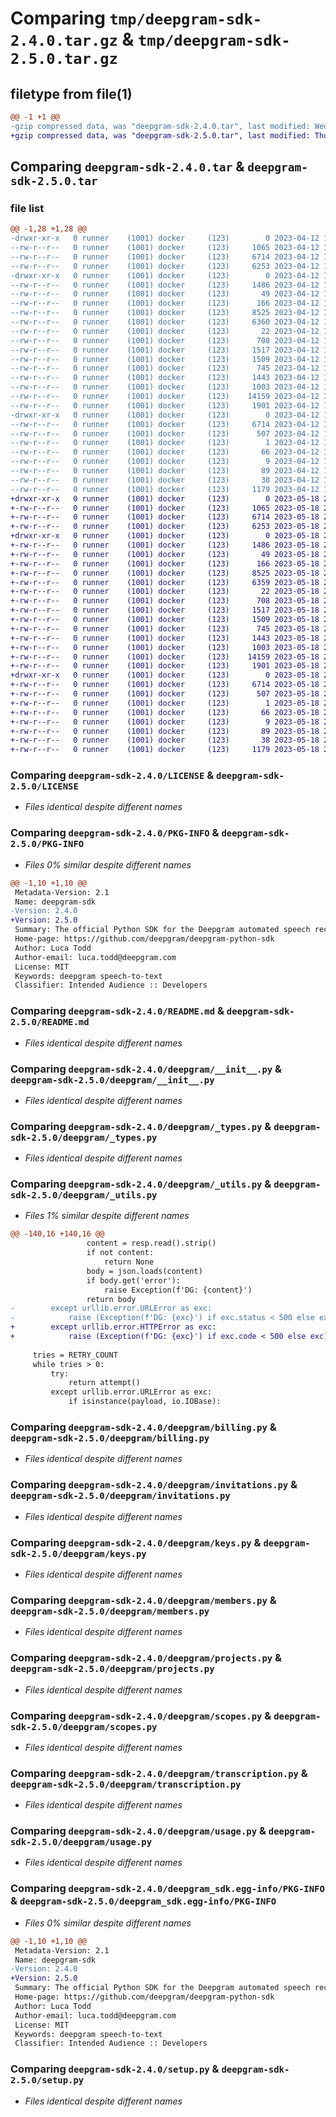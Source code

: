 # Comparing `tmp/deepgram-sdk-2.4.0.tar.gz` & `tmp/deepgram-sdk-2.5.0.tar.gz`

## filetype from file(1)

```diff
@@ -1 +1 @@
-gzip compressed data, was "deepgram-sdk-2.4.0.tar", last modified: Wed Apr 12 15:19:21 2023, max compression
+gzip compressed data, was "deepgram-sdk-2.5.0.tar", last modified: Thu May 18 22:22:10 2023, max compression
```

## Comparing `deepgram-sdk-2.4.0.tar` & `deepgram-sdk-2.5.0.tar`

### file list

```diff
@@ -1,28 +1,28 @@
-drwxr-xr-x   0 runner    (1001) docker     (123)        0 2023-04-12 15:19:21.524349 deepgram-sdk-2.4.0/
--rw-r--r--   0 runner    (1001) docker     (123)     1065 2023-04-12 15:19:03.000000 deepgram-sdk-2.4.0/LICENSE
--rw-r--r--   0 runner    (1001) docker     (123)     6714 2023-04-12 15:19:21.520349 deepgram-sdk-2.4.0/PKG-INFO
--rw-r--r--   0 runner    (1001) docker     (123)     6253 2023-04-12 15:19:03.000000 deepgram-sdk-2.4.0/README.md
-drwxr-xr-x   0 runner    (1001) docker     (123)        0 2023-04-12 15:19:21.520349 deepgram-sdk-2.4.0/deepgram/
--rw-r--r--   0 runner    (1001) docker     (123)     1486 2023-04-12 15:19:03.000000 deepgram-sdk-2.4.0/deepgram/__init__.py
--rw-r--r--   0 runner    (1001) docker     (123)       49 2023-04-12 15:19:03.000000 deepgram-sdk-2.4.0/deepgram/_constants.py
--rw-r--r--   0 runner    (1001) docker     (123)      166 2023-04-12 15:19:03.000000 deepgram-sdk-2.4.0/deepgram/_enums.py
--rw-r--r--   0 runner    (1001) docker     (123)     8525 2023-04-12 15:19:03.000000 deepgram-sdk-2.4.0/deepgram/_types.py
--rw-r--r--   0 runner    (1001) docker     (123)     6360 2023-04-12 15:19:03.000000 deepgram-sdk-2.4.0/deepgram/_utils.py
--rw-r--r--   0 runner    (1001) docker     (123)       22 2023-04-12 15:19:03.000000 deepgram-sdk-2.4.0/deepgram/_version.py
--rw-r--r--   0 runner    (1001) docker     (123)      708 2023-04-12 15:19:03.000000 deepgram-sdk-2.4.0/deepgram/billing.py
--rw-r--r--   0 runner    (1001) docker     (123)     1517 2023-04-12 15:19:03.000000 deepgram-sdk-2.4.0/deepgram/invitations.py
--rw-r--r--   0 runner    (1001) docker     (123)     1509 2023-04-12 15:19:03.000000 deepgram-sdk-2.4.0/deepgram/keys.py
--rw-r--r--   0 runner    (1001) docker     (123)      745 2023-04-12 15:19:03.000000 deepgram-sdk-2.4.0/deepgram/members.py
--rw-r--r--   0 runner    (1001) docker     (123)     1443 2023-04-12 15:19:03.000000 deepgram-sdk-2.4.0/deepgram/projects.py
--rw-r--r--   0 runner    (1001) docker     (123)     1003 2023-04-12 15:19:03.000000 deepgram-sdk-2.4.0/deepgram/scopes.py
--rw-r--r--   0 runner    (1001) docker     (123)    14159 2023-04-12 15:19:03.000000 deepgram-sdk-2.4.0/deepgram/transcription.py
--rw-r--r--   0 runner    (1001) docker     (123)     1901 2023-04-12 15:19:03.000000 deepgram-sdk-2.4.0/deepgram/usage.py
-drwxr-xr-x   0 runner    (1001) docker     (123)        0 2023-04-12 15:19:21.520349 deepgram-sdk-2.4.0/deepgram_sdk.egg-info/
--rw-r--r--   0 runner    (1001) docker     (123)     6714 2023-04-12 15:19:21.000000 deepgram-sdk-2.4.0/deepgram_sdk.egg-info/PKG-INFO
--rw-r--r--   0 runner    (1001) docker     (123)      507 2023-04-12 15:19:21.000000 deepgram-sdk-2.4.0/deepgram_sdk.egg-info/SOURCES.txt
--rw-r--r--   0 runner    (1001) docker     (123)        1 2023-04-12 15:19:21.000000 deepgram-sdk-2.4.0/deepgram_sdk.egg-info/dependency_links.txt
--rw-r--r--   0 runner    (1001) docker     (123)       66 2023-04-12 15:19:21.000000 deepgram-sdk-2.4.0/deepgram_sdk.egg-info/requires.txt
--rw-r--r--   0 runner    (1001) docker     (123)        9 2023-04-12 15:19:21.000000 deepgram-sdk-2.4.0/deepgram_sdk.egg-info/top_level.txt
--rw-r--r--   0 runner    (1001) docker     (123)       89 2023-04-12 15:19:03.000000 deepgram-sdk-2.4.0/pyproject.toml
--rw-r--r--   0 runner    (1001) docker     (123)       38 2023-04-12 15:19:21.524349 deepgram-sdk-2.4.0/setup.cfg
--rw-r--r--   0 runner    (1001) docker     (123)     1179 2023-04-12 15:19:03.000000 deepgram-sdk-2.4.0/setup.py
+drwxr-xr-x   0 runner    (1001) docker     (123)        0 2023-05-18 22:22:10.513366 deepgram-sdk-2.5.0/
+-rw-r--r--   0 runner    (1001) docker     (123)     1065 2023-05-18 22:21:52.000000 deepgram-sdk-2.5.0/LICENSE
+-rw-r--r--   0 runner    (1001) docker     (123)     6714 2023-05-18 22:22:10.513366 deepgram-sdk-2.5.0/PKG-INFO
+-rw-r--r--   0 runner    (1001) docker     (123)     6253 2023-05-18 22:21:52.000000 deepgram-sdk-2.5.0/README.md
+drwxr-xr-x   0 runner    (1001) docker     (123)        0 2023-05-18 22:22:10.513366 deepgram-sdk-2.5.0/deepgram/
+-rw-r--r--   0 runner    (1001) docker     (123)     1486 2023-05-18 22:21:52.000000 deepgram-sdk-2.5.0/deepgram/__init__.py
+-rw-r--r--   0 runner    (1001) docker     (123)       49 2023-05-18 22:21:52.000000 deepgram-sdk-2.5.0/deepgram/_constants.py
+-rw-r--r--   0 runner    (1001) docker     (123)      166 2023-05-18 22:21:52.000000 deepgram-sdk-2.5.0/deepgram/_enums.py
+-rw-r--r--   0 runner    (1001) docker     (123)     8525 2023-05-18 22:21:52.000000 deepgram-sdk-2.5.0/deepgram/_types.py
+-rw-r--r--   0 runner    (1001) docker     (123)     6359 2023-05-18 22:21:52.000000 deepgram-sdk-2.5.0/deepgram/_utils.py
+-rw-r--r--   0 runner    (1001) docker     (123)       22 2023-05-18 22:21:52.000000 deepgram-sdk-2.5.0/deepgram/_version.py
+-rw-r--r--   0 runner    (1001) docker     (123)      708 2023-05-18 22:21:52.000000 deepgram-sdk-2.5.0/deepgram/billing.py
+-rw-r--r--   0 runner    (1001) docker     (123)     1517 2023-05-18 22:21:52.000000 deepgram-sdk-2.5.0/deepgram/invitations.py
+-rw-r--r--   0 runner    (1001) docker     (123)     1509 2023-05-18 22:21:52.000000 deepgram-sdk-2.5.0/deepgram/keys.py
+-rw-r--r--   0 runner    (1001) docker     (123)      745 2023-05-18 22:21:52.000000 deepgram-sdk-2.5.0/deepgram/members.py
+-rw-r--r--   0 runner    (1001) docker     (123)     1443 2023-05-18 22:21:52.000000 deepgram-sdk-2.5.0/deepgram/projects.py
+-rw-r--r--   0 runner    (1001) docker     (123)     1003 2023-05-18 22:21:52.000000 deepgram-sdk-2.5.0/deepgram/scopes.py
+-rw-r--r--   0 runner    (1001) docker     (123)    14159 2023-05-18 22:21:52.000000 deepgram-sdk-2.5.0/deepgram/transcription.py
+-rw-r--r--   0 runner    (1001) docker     (123)     1901 2023-05-18 22:21:52.000000 deepgram-sdk-2.5.0/deepgram/usage.py
+drwxr-xr-x   0 runner    (1001) docker     (123)        0 2023-05-18 22:22:10.513366 deepgram-sdk-2.5.0/deepgram_sdk.egg-info/
+-rw-r--r--   0 runner    (1001) docker     (123)     6714 2023-05-18 22:22:10.000000 deepgram-sdk-2.5.0/deepgram_sdk.egg-info/PKG-INFO
+-rw-r--r--   0 runner    (1001) docker     (123)      507 2023-05-18 22:22:10.000000 deepgram-sdk-2.5.0/deepgram_sdk.egg-info/SOURCES.txt
+-rw-r--r--   0 runner    (1001) docker     (123)        1 2023-05-18 22:22:10.000000 deepgram-sdk-2.5.0/deepgram_sdk.egg-info/dependency_links.txt
+-rw-r--r--   0 runner    (1001) docker     (123)       66 2023-05-18 22:22:10.000000 deepgram-sdk-2.5.0/deepgram_sdk.egg-info/requires.txt
+-rw-r--r--   0 runner    (1001) docker     (123)        9 2023-05-18 22:22:10.000000 deepgram-sdk-2.5.0/deepgram_sdk.egg-info/top_level.txt
+-rw-r--r--   0 runner    (1001) docker     (123)       89 2023-05-18 22:21:52.000000 deepgram-sdk-2.5.0/pyproject.toml
+-rw-r--r--   0 runner    (1001) docker     (123)       38 2023-05-18 22:22:10.513366 deepgram-sdk-2.5.0/setup.cfg
+-rw-r--r--   0 runner    (1001) docker     (123)     1179 2023-05-18 22:21:52.000000 deepgram-sdk-2.5.0/setup.py
```

### Comparing `deepgram-sdk-2.4.0/LICENSE` & `deepgram-sdk-2.5.0/LICENSE`

 * *Files identical despite different names*

### Comparing `deepgram-sdk-2.4.0/PKG-INFO` & `deepgram-sdk-2.5.0/PKG-INFO`

 * *Files 0% similar despite different names*

```diff
@@ -1,10 +1,10 @@
 Metadata-Version: 2.1
 Name: deepgram-sdk
-Version: 2.4.0
+Version: 2.5.0
 Summary: The official Python SDK for the Deepgram automated speech recognition platform.
 Home-page: https://github.com/deepgram/deepgram-python-sdk
 Author: Luca Todd
 Author-email: luca.todd@deepgram.com
 License: MIT
 Keywords: deepgram speech-to-text
 Classifier: Intended Audience :: Developers
```

### Comparing `deepgram-sdk-2.4.0/README.md` & `deepgram-sdk-2.5.0/README.md`

 * *Files identical despite different names*

### Comparing `deepgram-sdk-2.4.0/deepgram/__init__.py` & `deepgram-sdk-2.5.0/deepgram/__init__.py`

 * *Files identical despite different names*

### Comparing `deepgram-sdk-2.4.0/deepgram/_types.py` & `deepgram-sdk-2.5.0/deepgram/_types.py`

 * *Files identical despite different names*

### Comparing `deepgram-sdk-2.4.0/deepgram/_utils.py` & `deepgram-sdk-2.5.0/deepgram/_utils.py`

 * *Files 1% similar despite different names*

```diff
@@ -140,16 +140,16 @@
                 content = resp.read().strip()
                 if not content:
                     return None
                 body = json.loads(content)
                 if body.get('error'):
                     raise Exception(f'DG: {content}')
                 return body
-        except urllib.error.URLError as exc:
-            raise (Exception(f'DG: {exc}') if exc.status < 500 else exc)
+        except urllib.error.HTTPError as exc:
+            raise (Exception(f'DG: {exc}') if exc.code < 500 else exc)
 
     tries = RETRY_COUNT
     while tries > 0:
         try:
             return attempt()
         except urllib.error.URLError as exc:
             if isinstance(payload, io.IOBase):
```

### Comparing `deepgram-sdk-2.4.0/deepgram/billing.py` & `deepgram-sdk-2.5.0/deepgram/billing.py`

 * *Files identical despite different names*

### Comparing `deepgram-sdk-2.4.0/deepgram/invitations.py` & `deepgram-sdk-2.5.0/deepgram/invitations.py`

 * *Files identical despite different names*

### Comparing `deepgram-sdk-2.4.0/deepgram/keys.py` & `deepgram-sdk-2.5.0/deepgram/keys.py`

 * *Files identical despite different names*

### Comparing `deepgram-sdk-2.4.0/deepgram/members.py` & `deepgram-sdk-2.5.0/deepgram/members.py`

 * *Files identical despite different names*

### Comparing `deepgram-sdk-2.4.0/deepgram/projects.py` & `deepgram-sdk-2.5.0/deepgram/projects.py`

 * *Files identical despite different names*

### Comparing `deepgram-sdk-2.4.0/deepgram/scopes.py` & `deepgram-sdk-2.5.0/deepgram/scopes.py`

 * *Files identical despite different names*

### Comparing `deepgram-sdk-2.4.0/deepgram/transcription.py` & `deepgram-sdk-2.5.0/deepgram/transcription.py`

 * *Files identical despite different names*

### Comparing `deepgram-sdk-2.4.0/deepgram/usage.py` & `deepgram-sdk-2.5.0/deepgram/usage.py`

 * *Files identical despite different names*

### Comparing `deepgram-sdk-2.4.0/deepgram_sdk.egg-info/PKG-INFO` & `deepgram-sdk-2.5.0/deepgram_sdk.egg-info/PKG-INFO`

 * *Files 0% similar despite different names*

```diff
@@ -1,10 +1,10 @@
 Metadata-Version: 2.1
 Name: deepgram-sdk
-Version: 2.4.0
+Version: 2.5.0
 Summary: The official Python SDK for the Deepgram automated speech recognition platform.
 Home-page: https://github.com/deepgram/deepgram-python-sdk
 Author: Luca Todd
 Author-email: luca.todd@deepgram.com
 License: MIT
 Keywords: deepgram speech-to-text
 Classifier: Intended Audience :: Developers
```

### Comparing `deepgram-sdk-2.4.0/setup.py` & `deepgram-sdk-2.5.0/setup.py`

 * *Files identical despite different names*


